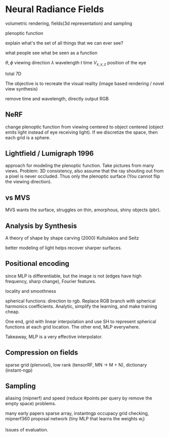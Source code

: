 # Neural Radiance Fields

volumetric rendering, fields(3d representation) and sampling

plenoptic function

explain what's the set of all things that we can ever see? 

what people see what be seen as a function

$\theta, \phi$ viewing direction
$\lambda$ wavelength
$t$ time
$V_{x,y,z}$ position of the eye

total 7D

The objective is to recreate the visual reality (image based rendering / novel view synthesis)

remove time and wavelength, directly output RGB


## NeRF
change plenoptic function from viewing centered to object centered (object emits light instead of eye receiving light). If we discretize the space, then each grid is a sphere. 

## Lightfield / Lumigraph 1996
approach for modeling the plenoptic function. Take pictures from many views. Problem: 3D consistency, also assume that the ray shouting out from a pixel is never occluded. Thus only the plenoptic surface (You cannot flip the viewing direction).

## vs MVS
MVS wants the surface, struggles on thin, amorphous, shiny objects (pbr). 

## Analysis by Synthesis
A theory of shape by shape carving (2000) Kultulakos and Seitz

better modeling of light helps recover sharper surfaces.

## Positional encoding

since MLP is differentiable, but the image is not (edges have high frequency, sharp change), Fourier features. 

locality and smoothness

spherical functions: direction to rgb. Replace RGB branch with spherical harmonics coefficients. Analytic, simplify the learning, and make training cheap. 

One end, grid with linear interpolation and use SH to represent spherical functions at each grid location. The other end, MLP everywhere.

Takeaway, MLP is a very effective interpolator. 

## Compression on fields

sparse grid (plenvoxl), low rank (tensorRF, MN -> M + N), dictionary (instant-ngp)

## Sampling

aliasing (mipnerf) and speed (reduce #points per query by remove the empty space) problems.

many early papers sparse array, instantngp occupacy grid checking, mipnerf360 proposal network (tiny MLP that learns the weights $w_i$) 


Issues of evaluation. 